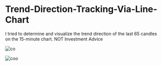 # Trend-Direction-Tracking-Via-Line-Chart

I tried to determine and visualize the trend direction of the last 65 candles on the 15-minute chart. NOT Investment Advice

![co](https://github.com/HMutlu1/Trend-Direction-Tracking-Via-Line-Chart/assets/103946480/9ddff364-9c0c-406c-99dc-aee1da228f48)


![coo](https://github.com/HMutlu1/Trend-Direction-Tracking-Via-Line-Chart/assets/103946480/d172e831-4503-4870-85cf-d6ff6ba04398)
